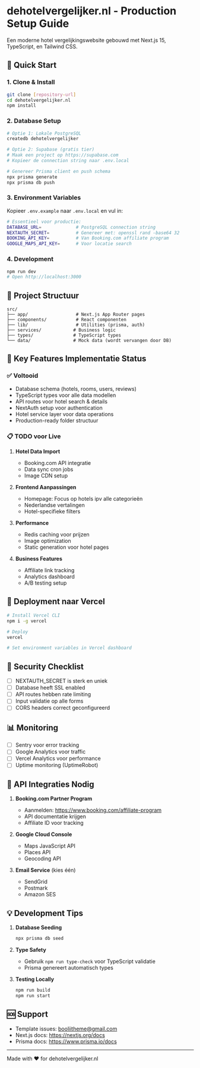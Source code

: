# dehotelvergelijker.nl - Production Setup Guide

Een moderne hotel vergelijkingswebsite gebouwd met Next.js 15, TypeScript, en Tailwind CSS.

## 🚀 Quick Start

### 1. Clone & Install

```bash
git clone [repository-url]
cd dehotelvergelijker.nl
npm install
```

### 2. Database Setup

```bash
# Optie 1: Lokale PostgreSQL
createdb dehotelvergelijker

# Optie 2: Supabase (gratis tier)
# Maak een project op https://supabase.com
# Kopieer de connection string naar .env.local

# Genereer Prisma client en push schema
npx prisma generate
npx prisma db push
```

### 3. Environment Variables

Kopieer `.env.example` naar `.env.local` en vul in:

```bash
# Essentieel voor productie:
DATABASE_URL=             # PostgreSQL connection string
NEXTAUTH_SECRET=          # Genereer met: openssl rand -base64 32
BOOKING_API_KEY=          # Van Booking.com affiliate program
GOOGLE_MAPS_API_KEY=      # Voor locatie search
```

### 4. Development

```bash
npm run dev
# Open http://localhost:3000
```

## 📁 Project Structuur

```
src/
├── app/                  # Next.js App Router pages
├── components/           # React componenten
├── lib/                  # Utilities (prisma, auth)
├── services/            # Business logic
├── types/               # TypeScript types
└── data/                # Mock data (wordt vervangen door DB)
```

## 🔧 Key Features Implementatie Status

### ✅ Voltooid
- Database schema (hotels, rooms, users, reviews)
- TypeScript types voor alle data modellen
- API routes voor hotel search & details
- NextAuth setup voor authentication
- Hotel service layer voor data operations
- Production-ready folder structuur

### 📋 TODO voor Live
1. **Hotel Data Import**
   - Booking.com API integratie
   - Data sync cron jobs
   - Image CDN setup

2. **Frontend Aanpassingen**
   - Homepage: Focus op hotels ipv alle categorieën
   - Nederlandse vertalingen
   - Hotel-specifieke filters

3. **Performance**
   - Redis caching voor prijzen
   - Image optimization
   - Static generation voor hotel pages

4. **Business Features**
   - Affiliate link tracking
   - Analytics dashboard
   - A/B testing setup

## 🚀 Deployment naar Vercel

```bash
# Install Vercel CLI
npm i -g vercel

# Deploy
vercel

# Set environment variables in Vercel dashboard
```

## 🔐 Security Checklist

- [ ] NEXTAUTH_SECRET is sterk en uniek
- [ ] Database heeft SSL enabled
- [ ] API routes hebben rate limiting
- [ ] Input validatie op alle forms
- [ ] CORS headers correct geconfigureerd

## 📊 Monitoring

- [ ] Sentry voor error tracking
- [ ] Google Analytics voor traffic
- [ ] Vercel Analytics voor performance
- [ ] Uptime monitoring (UptimeRobot)

## 🤝 API Integraties Nodig

1. **Booking.com Partner Program**
   - Aanmelden: https://www.booking.com/affiliate-program
   - API documentatie krijgen
   - Affiliate ID voor tracking

2. **Google Cloud Console**
   - Maps JavaScript API
   - Places API
   - Geocoding API

3. **Email Service** (kies één)
   - SendGrid
   - Postmark
   - Amazon SES

## 💡 Development Tips

1. **Database Seeding**
   ```bash
   npx prisma db seed
   ```

2. **Type Safety**
   - Gebruik `npm run type-check` voor TypeScript validatie
   - Prisma genereert automatisch types

3. **Testing Locally**
   ```bash
   npm run build
   npm run start
   ```

## 🆘 Support

- Template issues: booliitheme@gmail.com
- Next.js docs: https://nextjs.org/docs
- Prisma docs: https://www.prisma.io/docs

---

Made with ❤️ for dehotelvergelijker.nl